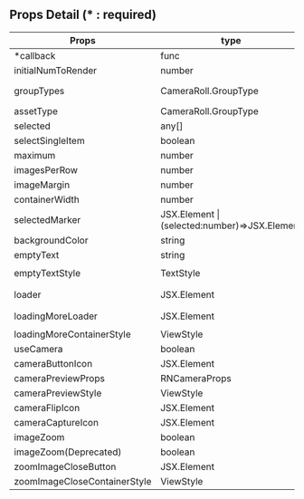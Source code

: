 ## Props Detail (\* : required)

| Props                        | type                                          | default                              | etc                                                                             |
| ---------------------------- | --------------------------------------------- | ------------------------------------ | ------------------------------------------------------------------------------- |
| \*callback                   | func                                          |                                      | (selectedImages:PhotoProps[],currentImage:PhotoProps)=>void                     |
| initialNumToRender           | number                                        | 5                                    | Flatlist's props                                                                |
| groupTypes                   | CameraRoll.GroupType                          | "SavedPhotos"                        | "Album" , "All" , "Event" , "Faces" , "Library" , "PhotoStream" , "SavedPhotos" |
| assetType                    | CameraRoll.GroupType                          | "Photos"                             | "ALL" , "Videos" , "Photos"                                                     |
| selected                     | any[]                                         | []                                   | Set array with which is returned by callback                                    |
| selectSingleItem             | boolean                                       | false                                | If `true` , `maximum` option is ignored                                         |
| maximum                      | number                                        | 15                                   | To use this option, `selectSingleItem` option must be `false`                   |
| imagesPerRow                 | number                                        | 3                                    | Not Recommend to be over 10                                                     |
| imageMargin                  | number                                        | 5                                    | :)                                                                              |
| containerWidth               | number                                        | window.width                         | You can use react-native Dimensions to get window width                         |
| selectedMarker               | JSX.Element \| (selected:number)=>JSX.Element | 'circle mark'                        | 'selected' is starts from 1                                                     |
| backgroundColor              | string                                        | 'white'                              | :)                                                                              |
| emptyText                    | string                                        | "No photos."                         | :)                                                                              |
| emptyTextStyle               | TextStyle                                     | `textAlign: 'center'`                | :)                                                                              |
| loader                       | JSX.Element                                   | `<ActivityIndicator size="large" />` | It's located at bottom of the photos                                            |
| loadingMoreLoader            | JSX.Element                                   | `<ActivityIndicator size="large" />` | It's located in center of the window                                            |
| loadingMoreContainerStyle    | ViewStyle                                     |                                      |                                                                                 |
| useCamera                    | boolean                                       | false                                |                                                                                 |
| cameraButtonIcon             | JSX.Element                                   | Camera png image                     |                                                                                 |
| cameraPreviewProps           | RNCameraProps                                 |                                      | Props of the `react-native-camera`                                              |
| cameraPreviewStyle           | ViewStyle                                     |                                      |                                                                                 |
| cameraFlipIcon               | JSX.Element                                   | Flip png image                       |                                                                                 |
| cameraCaptureIcon            | JSX.Element                                   | Circle mark                          |                                                                                 |
| imageZoom                    | boolean                                       | false                                | Deprecated 2.0.4 <                                                              |
| imageZoom(Deprecated)        | boolean                                       | false                                | Deprecated 2.0.4 <                                                              |
| zoomImageCloseButton         | JSX.Element                                   | close image                          |                                                                                 |
| zoomImageCloseContainerStyle | ViewStyle                                     |                                      |                                                                                 |
